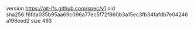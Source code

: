 version https://git-lfs.github.com/spec/v1
oid sha256:f6fda035b95aa69c096a77ec5f72f860b3a15ec3fb34fafdb7e04246a198eed2
size 493
